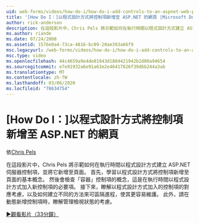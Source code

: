 ```yaml
---
uid: web-forms/videos/how-do-i/how-do-i-add-controls-to-an-aspnet-web-page-programmatically
title: '[How Do I：]以程式設計方式將控制項新增至 ASP.NET 的網頁 |Microsoft Docs'
author: rick-anderson
description: 在這段影片中，Chris Pels 將示範如何在執行時間以程式設計方式建立 ASP.NET 伺服器控制項，並將它新增至頁面。 首先，學習基本概念 。
ms.author: riande
ms.date: 07/24/2008
ms.assetid: 1576e0a4-73ca-4816-bc09-20ae393a66f9
msc.legacyurl: /web-forms/videos/how-do-i/how-do-i-add-controls-to-an-aspnet-web-page-programmatically
msc.type: video
ms.openlocfilehash: 44c4659a9e4de81943d1804421942b2d00a94654
ms.sourcegitcommit: e7e91932a6e91a63e2e46417626f39d6b244a3ab
ms.translationtype: MT
ms.contentlocale: zh-TW
ms.lasthandoff: 03/06/2020
ms.locfileid: "78634754"
---
```

# <a name="how-do-i-add-controls-to-an-aspnet-web-page-programmatically"></a>[How Do I：]以程式設計方式將控制項新增至 ASP.NET 的網頁

依[Chris Pels](https://twitter.com/chrispels)

在這段影片中，Chris Pels 將示範如何在執行時間以程式設計方式建立 ASP.NET 伺服器控制項，並將它新增至頁面。 首先，學習以程式設計方式將控制項新增至頁面的基本概念。 然後會檢查「容器」控制項的概念，這是在執行時間以程式設計方式加入新控制項的必要項。 接下來，瞭解以程式設計方式加入的控制項的對應考慮，以及如何建立不同的方法來可區隔進程，使其更容易維護。 此外，請在動態新增控制項時，瞭解管理檢視狀態的考慮。

[&#9654;觀看影片（33分鐘）](https://channel9.msdn.com/Blogs/ASP-NET-Site-Videos/how-do-i-add-controls-to-an-aspnet-web-page-programmatically)
